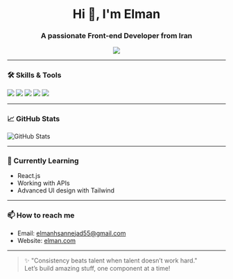<h1 align="center">Hi 👋, I'm Elman</h1>
<h3 align="center">A passionate Front-end Developer from Iran</h3>

<p align="center">
  <img src="https://readme-typing-svg.herokuapp.com/?lines=Front-end+Developer;TailwindCSS+Lover;JavaScript+Enthusiast;Always+Learning..." />
</p>

---

### 🛠️ Skills & Tools

<p align="left">
  <img src="https://img.shields.io/badge/HTML5-E34F26?style=flat&logo=html5&logoColor=white" />
  <img src="https://img.shields.io/badge/CSS3-1572B6?style=flat&logo=css3&logoColor=white" />
  <img src="https://img.shields.io/badge/TailwindCSS-06B6D4?style=flat&logo=tailwindcss&logoColor=white" />
  <img src="https://img.shields.io/badge/JavaScript-F7DF1E?style=flat&logo=javascript&logoColor=black" />
  <img src="https://img.shields.io/badge/Responsive%20Design-00C49F?style=flat&logo=css3&logoColor=white" />
</p>

---

### 📈 GitHub Stats

<p align="left">
  <img src="https://github-readme-stats.vercel.app/api?username=Elman13&show_icons=true&theme=radical" alt="GitHub Stats" />
</p>

---

### 🌱 Currently Learning

- React.js
- Working with APIs
- Advanced UI design with Tailwind

---

### 📫 How to reach me

- Email: elmanhsannejad55@gmail.com
- Website: [elman.com]([https://nexasite.com](https://elman.vercel.app/))

---

> ✨ "Consistency beats talent when talent doesn’t work hard."  
> Let’s build amazing stuff, one component at a time!

